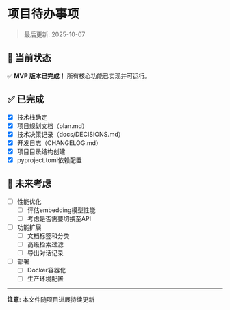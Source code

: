 # 项目待办事项

> 最后更新: 2025-10-07

## 🚀 当前状态

✅ **MVP 版本已完成！** 所有核心功能已实现并可运行。

## ✅ 已完成

- [x] 技术栈确定
- [x] 项目规划文档（plan.md）
- [x] 技术决策记录（docs/DECISIONS.md）
- [x] 开发日志（CHANGELOG.md）
- [x] 项目目录结构创建
- [x] pyproject.toml依赖配置

## 🔮 未来考虑

- [ ] 性能优化
  - [ ] 评估embedding模型性能
  - [ ] 考虑是否需要切换至API
- [ ] 功能扩展
  - [ ] 文档标签和分类
  - [ ] 高级检索过滤
  - [ ] 导出对话记录
- [ ] 部署
  - [ ] Docker容器化
  - [ ] 生产环境配置

---

**注意**: 本文件随项目进展持续更新


